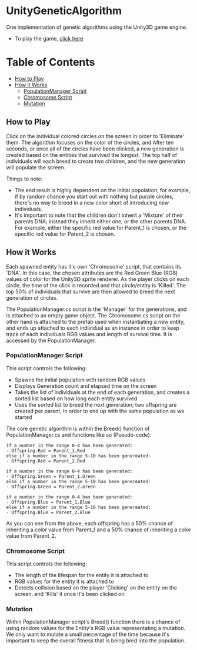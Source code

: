 # UnityGeneticAlgorithm
One implementation of genetic algorithms using the Unity3D game engine.
 - To play the game, [click here](https://sagesingularity.github.io/UnityGeneticAlgorithm/)

# Table of Contents
- [How to Play](#how-to-play)
- [How it Works](#how-it-works)
  - [PopulationManager Script](#populationmanager-script)
  - [Chromosome Script](#chromosome-script)
  - [Mutation](#mutation)

## How to Play
Click on the individual colored circles on the screen in order to 'Eliminate' them. The algorithm focuses on the color of the circles, and After ten seconds, or once all of the circles have been clicked, a new generation is created based on the entities that survived the longest. The top half of individuals will each breed to create two children, and the new generation will populate the screen.

Things to note:
- The end result is highly dependent on the initial population; for example, if by random chance you start out with nothing but purple circles, there's no way to breed in a new color short of introducing new individuals.
- It's important to note that the children don't inherit a 'Mixture' of their parents DNA; instead they inherit either one, or the other parents DNA. For example, either the specific red value for Parent_1 is chosen, or the specific red value for Parent_2 is chosen.

## How it Works
Each spawned entity has it's own 'Chromosome' script, that contains its 'DNA'. In this case, the chosen attributes are the Red Green Blue (RGB) values of color for the Unity3D sprite renderer. As the player clicks on each circle, the time of the click is recorded and that circle/entity is 'Killed'. The top 50% of individuals that survive are then allowed to breed the next generation of circles.

The PopulationManager.cs script is the 'Manager' for the generations, and is attached to an empty game object. The Chromosome.cs script on the other hand is attached to the prefab used when instantiating a new entity, and ends up attached to each individual as an instance in order to keep track of each individuals RGB values and length of survival time. It is accessed by the PopulationManager.

### PopulationManager Script
This script controls the following:
- Spawns the initial population with random RGB values
- Displays Generation count and elapsed time on the screen
- Takes the list of individuals at the end of each generation, and creates a sorted list based on how long each entity survived
- Uses the sorted list to breed the next generation; two offspring are created per parent, in order to end up with the same population as we started

The core genetic algorithm is within the Breed() function of PopulationManager.cs and functions like so (Pseudo-code):

```
if a number in the range 0-4 has been generated:
- Offspring.Red = Parent_1.Red
else if a number in the range 5-10 has been genereated:
- Offspring.Red = Parent_2.Red

if a number in the range 0-4 has been generated:
- Offspring.Green = Parent_1.Green
else if a number in the range 5-10 has been genereated:
- Offspring.Green = Parent_2.Green

if a number in the range 0-4 has been generated:
- Offspring.Blue = Parent_1.Blue
else if a number in the range 5-10 has been genereated:
- Offspring.Blue = Parent_2.Blue
```

As you can see from the above, each offspring has a 50% chance of inheriting a color value from Parent_1 and a 50% chance of inheriting a color value from Parent_2.

### Chromosome Script
This script controls the following:
- The length of the lifespan for the entity it is attached to
- RGB values for the entity it is attached to
- Detects collision based on the player 'Clicking' on the entity on the screen, and 'Kills' it once it's been clicked on

### Mutation
Within PopulationManager script's Breed() function there is a chance of using random values for the Entity's RGB value representating a mutation. We only want to mutate a small percentage of the time because it's important to keep the overall fitness that is being bred into the population.
